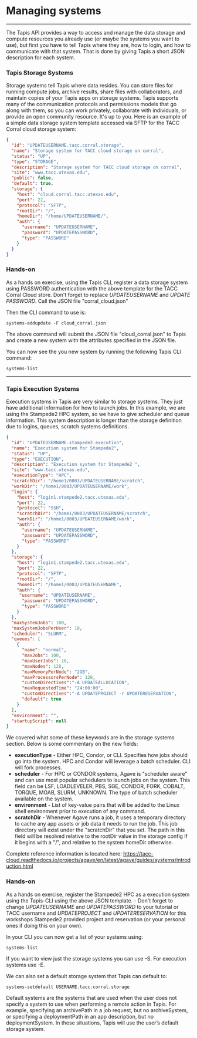 # Managing systems
---

The Tapis API provides a way to access and manage the data storage and compute resources you already use (or maybe the systems you want to use), but first you have to tell Tapis where they are, how to login, and how to communicate with that system.  That is done by giving Tapis a short JSON description for each system.  

### Tapis Storage Systems

Storage systems tell Tapis where data resides.  You can store files for running compute jobs, archive results, share files with collaborators, and maintain copies of your Tapis apps on storage systems.  Tapis supports many of the communication protocols and  permissions models that go along with them, so you can work privately, collaborate with individuals, or provide an open community resource.  It's up to you.  Here is an example of a simple data storage system template accessed via SFTP for the TACC Corral cloud storage system:
```json
{
  "id": "UPDATEUSERNAME.tacc.corral.storage",
  "name": "Storage system for TACC cloud storage on corral",
  "status": "UP",
  "type": "STORAGE",
  "description": "Storage system for TACC cloud storage on corral",
  "site": "www.tacc.utexas.edu",
  "public": false,
  "default": true,
  "storage": {
    "host": "cloud.corral.tacc.utexas.edu",
    "port": 22,
    "protocol": "SFTP",
    "rootDir": "/",
    "homeDir": "/home/UPDATEUSERNAME/",
    "auth": {
      "username": "UPDATEUSERNAME",
      "password": "UPDATEPASSWORD",
      "type": "PASSWORD"
    }
  }
}
```

### Hands-on

As a hands on exercise, using the Tapis CLI, register a data storage system using PASSWORD authentication with the above template for the TACC Corral Cloud store. Don't forget to replace *UPDATEUSERNAME* and *UPDATE PASSWORD*.  Call the JSON file "corral_cloud.json"

Then the CLI command to use is:
```
systems-addupdate -F cloud_corral.json
```

The above command will submit the JSON file "cloud_corral.json" to Tapis and create a new system with the attributes specified in the JSON file.

You can now see the you new system by running the following Tapis CLI command:
```
systems-list
```

---
### Tapis Execution Systems

Execution systems in Tapis are very similar to storage systems.  They just have additional information for how to launch jobs.  In this example, we are using the Stampede2 HPC system, so we have to give scheduler and queue information.  This system description is longer than the storage definition due to logins, queues, scratch systems definitions.

```json
{
  "id": "UPDATEUSERNAME.stampede2.execution",
  "name": "Execution system for Stampede2",
  "status": "UP",
  "type": "EXECUTION",
  "description": "Execution system for Stampede2 ",
  "site": "www.tacc.utexas.edu",
  "executionType": "HPC",
  "scratchDir": "/home1/0003/UPDATEUSERNAME/scratch",
  "workDir": "/home1/0003/UPDATEUSERNAME/work",
  "login": {
    "host": "login1.stampede2.tacc.utexas.edu",
    "port": 22,
    "protocol": "SSH",
    "scratchDir": "/home1/0003/UPDATEUSERNAME/scratch",
    "workDir": "/home1/0003/UPDATEUSERNAME/work",
    "auth": {
      "username": "UPDATEUSERNAME",
      "password": "UPDATEPASSWORD",
      "type": "PASSWORD"
    }
  },
  "storage": {
    "host": "login1.stampede2.tacc.utexas.edu",
    "port": 22,
    "protocol": "SFTP",
    "rootDir": "/",
    "homeDir": "/home1/0003/UPDATEUSERNAME",
    "auth": {
     "username": "UPDATEUSERNAME",
      "password": "UPDATEPASSWORD",
      "type": "PASSWORD"
    }
  },
  "maxSystemJobs": 100,
  "maxSystemJobsPerUser": 10,
  "scheduler": "SLURM",
  "queues": [
    {
      "name": "normal",
      "maxJobs": 100,
      "maxUserJobs": 10,
      "maxNodes": 128,
      "maxMemoryPerNode": "2GB",
      "maxProcessorsPerNode": 128,
      "customDirectives":"-A UPDATEALLOCATION",
      "maxRequestedTime": "24:00:00",
      "customDirectives":"-A UPDATEPROJECT -r UPDATERESERVATION",
      "default": true
    }
  ],
  "environment": "",
  "startupScript": null
}
```

We covered what some of these keywords are in the storage systems section.  Below is some commentary on the new fields:

* **executionType** - Either HPC, Condor, or CLI.  Specifies how jobs should go into the system. HPC and Condor will leverage a batch scheduler. CLI will fork processes.
* **scheduler** - For HPC or CONDOR systems, Agave is "scheduler aware" and can use most popular schedulers to launch jobs on the system.  This field can be LSF, LOADLEVELER, PBS, SGE, CONDOR, FORK, COBALT, TORQUE, MOAB, SLURM, UNKNOWN. The type of batch scheduler available on the system.
* **environment** - List of key-value pairs that will be added to the Linux shell environment prior to execution of any command.
* **scratchDir** - Whenever Agave runs a job, it uses a temporary directory to cache any app assets or job data it needs to run the job.  This job directory will exist under the "scratchDir" that you set.  The path in this field will be resolved relative to the rootDir value in the storage config if it begins with a "/", and relative to the system homeDir otherwise.

Complete reference information is located here:
https://tacc-cloud.readthedocs.io/projects/agave/en/latest/agave/guides/systems/introduction.html

### Hands-on
As a hands on exercise, register the Stampede2 HPC as a execution system using the Tapis-CLI using the above JSON template. - Don't forget to change *UPDATEUSERNAME* and *UPDATEPASSWORD* to your tutorial or TACC username and *UPDATEPROJECT* and *UPDATERESERVATION* for this workshops Stampede2 provided project and reservation (or your personal ones if doing this on your own).  

In your CLI you can now get a list of your systems using:
```
systems-list
```

If you want to view just the storage systems you can use -S. For execution systems use -E.

We can also set a default storage system that Tapis can default to:

```
systems-setdefault USERNAME.tacc.corral.storage
```

Default systems are the systems that are used when the user does not specify a system to use when performing a remote action in Tapis. For example, specifying an archivePath in a job request, but no archiveSystem, or specifying a deploymentPath in an app description, but no deploymentSystem. In these situations, Tapis will use the user’s default storage system.
